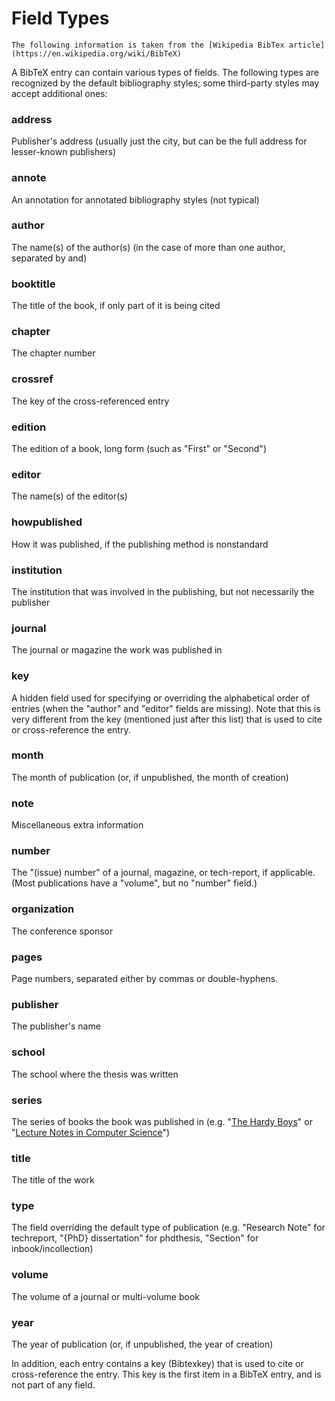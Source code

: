 # Field Types

	The following information is taken from the [Wikipedia BibTex article](https://en.wikipedia.org/wiki/BibTeX)

A BibTeX entry can contain various types of fields. The following types are recognized by the default bibliography styles; some third-party styles may accept additional ones:


### address

Publisher's address (usually just the city, but can be the full address for lesser-known publishers)


### annote

An annotation for annotated bibliography styles (not typical)


### author

The name(s) of the author(s) (in the case of more than one author, separated by and)


### booktitle

The title of the book, if only part of it is being cited


### chapter

The chapter number


### crossref

The key of the cross-referenced entry


### edition

The edition of a book, long form (such as "First" or "Second")


### editor

The name(s) of the editor(s)


### howpublished

How it was published, if the publishing method is nonstandard


### institution

The institution that was involved in the publishing, but not necessarily the publisher


### journal

The journal or magazine the work was published in


### key

A hidden field used for specifying or overriding the alphabetical order of entries (when the "author" and "editor" fields are missing). Note that this is very different from the key (mentioned just after this list) that is used to cite or cross-reference the entry.


### month

The month of publication (or, if unpublished, the month of creation)


### note

Miscellaneous extra information


### number

The "(issue) number" of a journal, magazine, or tech-report, if applicable. (Most publications have a "volume", but no "number" field.)


### organization

The conference sponsor


### pages

Page numbers, separated either by commas or double-hyphens.


### publisher

The publisher's name


### school

The school where the thesis was written


### series

The series of books the book was published in (e.g. "[The Hardy Boys](https://en.wikipedia.org/wiki/The_Hardy_Boys)" or "[Lecture Notes in Computer Science](https://en.wikipedia.org/wiki/Lecture_Notes_in_Computer_Science)")


### title

The title of the work


### type

The field overriding the default type of publication (e.g. "Research Note" for techreport, "{PhD} dissertation" for phdthesis, "Section" for inbook/incollection)


### volume

The volume of a journal or multi-volume book


### year

The year of publication (or, if unpublished, the year of creation)

In addition, each entry contains a key (Bibtexkey) that is used to cite or cross-reference the entry. This key is the first item in a BibTeX entry, and is not part of any field.

